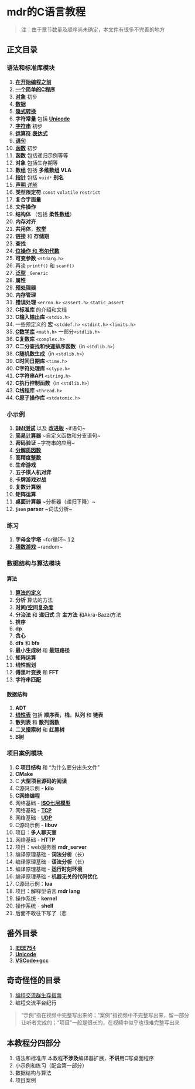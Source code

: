 # mdr的C语言教程

> 注：由于章节数量及顺序尚未确定，本文件有很多不完善的地方

## 正文目录

### 语法和标准库模块

1. [**在开始编程之前**](./讲义/语法和标准库/1_在开始编程之前.md)
2. [**一个简单的C程序**](./讲义/语法和标准库/2_一个简单的C程序.md)
3. [**对象**](./讲义/语法和标准库/3_C对象_初步.md) 初步
4. [**数据**](./讲义/语法和标准库/4_数据.md)
5. [**隐式转换**](./讲义/语法和标准库/unk_隐式转换.md)
6. **字符常量** 包括 [**Unicode**](/番外/2_Unicode.md)
7. [**字符串**](./讲义/语法和标准库/6_字符串.md) 初步
8. [**运算符** **表达式**](./讲义/语法和标准库/7_运算符_表达式.md)
9. [**语句**](./讲义/语法和标准库/unk_语句.md)
10. [**函数**](./讲义/语法和标准库/15_函数.md) 初步
11. **函数** 包括递归示例等等
12. **对象** 包括生存期等
13. **数组** 包括 **多维数组** **VLA**
14. [**指针**](./讲义/语法和标准库/18_指针.md) 包括 `void*` **别名**
15. [**声明** 详解](./讲义/语法和标准库/unk_声明.md)
16. **类型限定符** `const` `volatile` `restrict`
17. **复合字面量**
18. **文件操作**
19. **结构体** （包括 **柔性数组**）
20. **内存对齐**
21. **共用体**，[**枚举**](./讲义/语法和标准库/unk_枚举.md)
22. **链接** 和 **存储期**
23. **查找**
24. [**位操作** 和 **布尔代数**](./讲义/语法和标准库/34_位操作和布尔代数.md)
25. **可变参数** `<stdarg.h>`
26. 再谈 `printf()` 和 `scanf()`
27. [**泛型**](./讲义/语法和标准库/36_泛型选择.md) `_Generic`
28. **属性**
29. [**预处理器**](./讲义/语法和标准库/37_预处理器.md)
30. **内存管理**
31. **错误处理** `<errno.h>` `<assert.h>` `static_assert`
32. **C标准库** 的介绍和文档
33. **C输入输出库** `<stdio.h>`
34. 一些预定义的 **宏** `<stddef.h>` `<stdint.h>` `<limits.h>`
35. [**C数学库**](./讲义/语法和标准库/unk_C数学库.md) `<math.h>` 一部分`<stdlib.h>`
36. **C复数库** `<complex.h>`
37. **C二分查找和快速排序函数**（in `<stdlib.h>`）
38. **C随机数生成**（in `<stdlib.h>`）
39. **C时间日期库** `<time.h>`
40. **C字符处理库** `<ctype.h>`
41. **C字符串API** `<string.h>`
42. **C执行控制函数**（in `<stdlib.h>`）
43. **C线程库** `<thread.h>`
44. **C原子操作库** `<stdatomic.h>`

### 小示例

1. [**BMI测试**](./讲义/小示例/8_BMI测试.c) 以及 [**改进版**](./讲义/小示例/10_改进的BMI测试.c) ~if语句~
2. [**简易计算器**](./讲义/小示例/12_简易计算器.c) ~自定义函数和分支语句~
3. **密码验证** ~字符串的应用~
4. [**分解质因数**](./讲义/小示例/质因数分解.c)
5. **高精度整数**
6. **生命游戏**
7. **五子棋人机对弈**
8. **卡牌游戏对战**
9. **复数计算器**
10. **矩阵运算**
11. **桌面计算器** ~分析器（递归下降）~
12. **`json` parser** ~词法分析~

### 练习

1. **字母金字塔** ~for循环~ [1](./讲义/练习/1_字母金字塔_1.c) [2](./讲义/练习/1_字母金字塔_2.c)
2. [**猜数游戏**](./讲义/练习/unk_猜数游戏.c) ~random~

### 数据结构与算法模块

#### 算法

1. [**算法的定义**](./讲义/数据结构与算法/算法/1_什么是算法.md)
2. **分析** 算法的方法
3. [**时间/空间复杂度**](./讲义/数据结构与算法/算法/3_算法的时间和空间复杂度.md)
4. **分治法** 和 **递归式** 含 **主方法** 和Akra-Bazzi方法
5. **排序**
6. **dp**
7. **贪心**
8. **dfs** 和 **bfs**
9. **最小生成树** 和 **最短路径**
10. **矩阵运算**
11. **线性规划**
12. **傅里叶变换** 和 **FFT**
13. **字符串匹配**

#### 数据结构

1. **ADT**
2. [**线性表**](./讲义/数据结构与算法/数据结构/1_线性表.md) 包括 **顺序表**，**栈**，**队列** 和 **链表**
3. **散列表** 和 **散列函数**
4. **二叉搜索树** 和 **红黑树**
5. **B树**

### 项目案例模块

1. **C 项目结构** 和 “为什么要分出头文件”
2. **CMake**
3. C **大型项目源码的阅读**
4. C源码示例 - **kilo**
5. **C网络编程**
6. 网络基础 - [**ISO七层模型**](./讲义/项目/74_ISO七层模型.md)
7. 网络基础 - [**TCP**](./讲义/项目/75_TCP.md)
8. 网络基础 - [**UDP**](./讲义/项目/76_UDP.md)
9. C源码示例 - **libuv**
10. 项目：**多人聊天室**
11. 网络基础 - **HTTP**
12. 项目：web服务器 **mdr_server**
13. 编译原理基础 - **词法分析**（长）
14. 编译原理基础 - **语法分析**（长）
15. 编译原理基础 - **运行时刻环境**
16. 编译原理基础 - **机器无关的代码优化**
17. C源码示例：**lua**
18. 项目：解释型语言 **mdr lang**
19. 操作系统 - **kernel**
20. 操作系统 - **shell**
21. 后面不敢往下写了（悲

## 番外目录

1. [**IEEE754**](/番外/1_IEEE754.md)
2. [**Unicode**](/番外/2_Unicode.md)
3. [**VSCode+gcc**](/番外/3_VSCode+gcc.md)

## 奇奇怪怪的目录

1. [编程交流群生存指南](/技术无关/1_编程交流群生存指南.md)
2. 编程交流平台纪行

> “示例”指在视频中完整写出来的；“案例”指视频中不完整写出来，留一部分让听者完成的；“项目”一般是很长的，在视频中似乎也很难完整写出来

## 本教程分四部分

1. 语法和标准库
   本教程**不涉及**编译器扩展，**不讲**用C写桌面程序
2. 小示例和练习（配合第一部分）
3. 数据结构与算法
4. 项目案例
